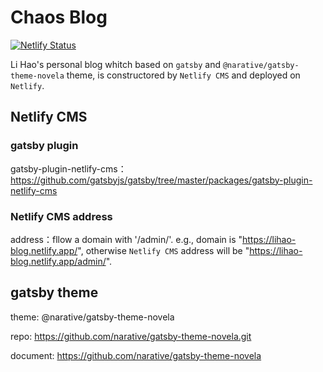 # Chaos Blog

[![Netlify Status](https://api.netlify.com/api/v1/badges/ea993860-329a-435e-b8ba-070839aaba2a/deploy-status)](https://app.netlify.com/sites/lihao-blog/deploys)

Li Hao's personal blog whitch based on `gatsby` and `@narative/gatsby-theme-novela` theme, is constructored by `Netlify CMS` and deployed on `Netlify`.

## Netlify CMS

### gatsby plugin

gatsby-plugin-netlify-cms：https://github.com/gatsbyjs/gatsby/tree/master/packages/gatsby-plugin-netlify-cms

### Netlify CMS address

address：fllow a domain with '/admin/'. e.g., domain is "https://lihao-blog.netlify.app/", otherwise `Netlify CMS` address will be "https://lihao-blog.netlify.app/admin/".

## gatsby theme

theme: @narative/gatsby-theme-novela

repo: https://github.com/narative/gatsby-theme-novela.git

document: https://github.com/narative/gatsby-theme-novela
